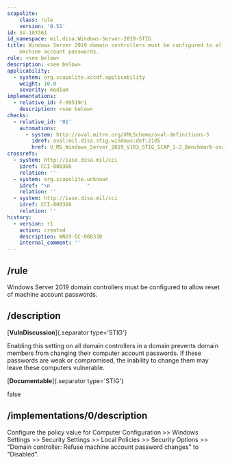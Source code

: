 ```yaml
---
scapolite:
    class: rule
    version: '0.51'
id: SV-103361
id_namespace: mil.disa.Windows-Server-2019-STIG
title: Windows Server 2019 domain controllers must be configured to allow reset of
    machine account passwords.
rule: <see below>
description: <see below>
applicability:
  - system: org.scapolite.xccdf.applicability
    weight: 10.0
    severity: medium
implementations:
  - relative_id: F-99519r1
    description: <see below>
checks:
  - relative_id: '01'
    automations:
      - system: http://oval.mitre.org/XMLSchema/oval-definitions-5
        idref: oval:mil.disa.stig.windows:def:2105
        href: U_MS_Windows_Server_2019_V1R3_STIG_SCAP_1-2_Benchmark-oval.xml
crossrefs:
  - system: http://iase.disa.mil/cci
    idref: CCI-000366
    relation: ''
  - system: org.scapolite.unknown
    idref: "\n            "
    relation: ''
  - system: http://iase.disa.mil/cci
    idref: CCI-000366
    relation: ''
history:
  - version: r1
    action: created
    description: WN19-DC-000330
    internal_comment: ''
---
```



## /rule

Windows Server 2019 domain controllers must be configured to allow reset of machine account passwords.

## /description

[**VulnDiscussion**]{.separator type='STIG'}

Enabling this setting on all domain controllers in a domain prevents domain members from changing their computer account passwords. If these passwords are weak or compromised, the inability to change them may leave these computers vulnerable.

[**Documentable**]{.separator type='STIG'}

false

## /implementations/0/description

Configure the policy value for Computer Configuration >> Windows Settings >> Security Settings >> Local Policies >> Security Options >> "Domain controller: Refuse machine account password changes" to "Disabled".
